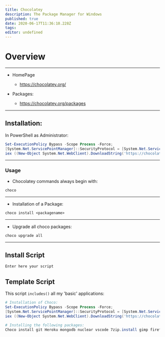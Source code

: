 ```yaml
---
title: Chocolatey
description: The Package Manager for Windows
published: true
date: 2020-06-17T11:36:10.228Z
tags: 
editor: undefined
---
```


# Overview
---
- HomePage
  - https://chocolatey.org/

- Packages:
  - https://chocolatey.org/packages
---

## Installation:

In PowerShell as Administrator:

```powershell
Set-ExecutionPolicy Bypass -Scope Process -Force;
[System.Net.ServicePointManager]::SecurityProtocol = [System.Net.ServicePointManager]::SecurityProtocol -bor 3072;
iex ((New-Object System.Net.WebClient).DownloadString('https://chocolatey.org/install.ps1'))
```
---
### Usage
- Chocolatey commands always begin with:
```
choco
```
---
- Installation of a Package:
```
choco install <packagename>
```
---
- Upgrade all choco packages:
```
choco upgrade all
```
---

## Install Script

```powershell
Enter here your script
```

## Template Script
This script `includes()` all my 'basic' applications:

```powershell
# Installation of Choco:
Set-ExecutionPolicy Bypass -Scope Process -Force;
[System.Net.ServicePointManager]::SecurityProtocol = [System.Net.ServicePointManager]::SecurityProtocol -bor 3072;
iex ((New-Object System.Net.WebClient).DownloadString('https://chocolatey.org/install.ps1'))

# Installing the following packages:
Choco install git Heroku mongodb nuclear vscode 7zip.install gimp firefox googlechrome notepadplusplus.install nodejs.install foxitreader putty.install dotnetfx winscp.install powershell-core microsoft-windows-terminal
````